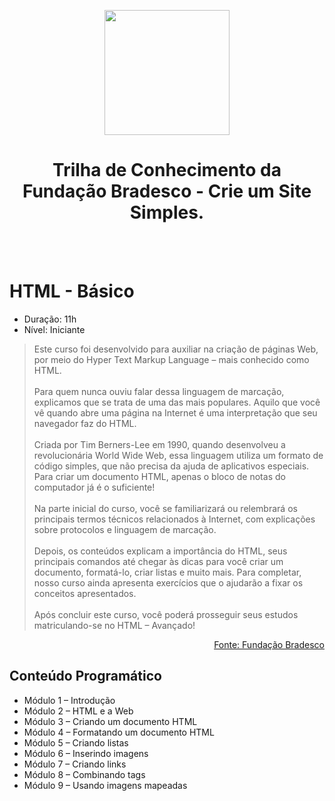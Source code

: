<p align="Center"><img height=200px src="https://github.com/BR-Darkness/Fundacao_Bradesco_-_Trilha_de_Conhecimento_-_Crie_um_Site_Simples/blob/main/Imagens/escola_virtual_horizontal_full.svg"></p>

<h1 align="Center">Trilha de Conhecimento da Fundação Bradesco - Crie um Site Simples.</h1>

<br><br>

# HTML - Básico

- Duração: 11h
- Nível: Iniciante

> Este curso foi desenvolvido para auxiliar na criação de páginas Web, por meio do Hyper Text Markup Language – mais conhecido como HTML. <br><br>
Para quem nunca ouviu falar dessa linguagem de marcação, explicamos que se trata de uma das mais populares. Aquilo que você vê quando abre uma página na Internet é uma interpretação que seu navegador faz do HTML. 
<br><br>
Criada por Tim Berners-Lee em 1990, quando desenvolveu a revolucionária World Wide Web, essa linguagem utiliza um formato de código simples, que não precisa da ajuda de aplicativos especiais. Para criar um documento HTML, apenas o bloco de notas do computador já é o suficiente! 
<br><br>
Na parte inicial do curso, você se familiarizará ou relembrará os principais termos técnicos relacionados à Internet, com explicações sobre protocolos e linguagem de marcação.
<br><br>
Depois, os conteúdos explicam a importância do HTML, seus principais comandos até chegar às dicas para você criar um documento, formatá-lo, criar listas e muito mais. Para completar, nosso curso ainda apresenta exercícios que o ajudarão a fixar os conceitos apresentados.
<br><br>
Após concluir este curso, você poderá prosseguir seus estudos matriculando-se no HTML – Avançado!

<p align="right"><a href="https://www.ev.org.br/cursos/html-basico">Fonte: Fundação Bradesco</a></p>

## Conteúdo Programático

- Módulo 1 – Introdução
- Módulo 2 – HTML e a Web
- Módulo 3 – Criando um documento HTML
- Módulo 4 – Formatando um documento HTML
- Módulo 5 – Criando listas
- Módulo 6 – Inserindo imagens
- Módulo 7 – Criando links
- Módulo 8 – Combinando tags
- Módulo 9 – Usando imagens mapeadas
